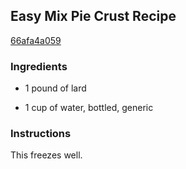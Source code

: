 ## Easy Mix Pie Crust Recipe

[66afa4a059](http://cookeatshare.com/recipes/easy-mix-pie-crust-31450)

### Ingredients

 - 1 pound of lard

 - 1 cup of water, bottled, generic

### Instructions

This freezes well.